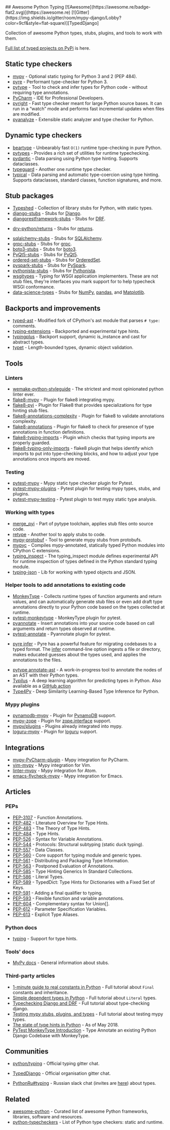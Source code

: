 <div class="github-widget" data-repo="typeddjango/awesome-python-typing"></div>
<script async src="https://pagead2.googlesyndication.com/pagead/js/adsbygoogle.js"></script><ins class="adsbygoogle" style="display:block" data-ad-client="ca-pub-6890694312814945" data-ad-slot="5473692530" data-ad-format="auto"  data-full-width-responsive="true"></ins><script>(adsbygoogle = window.adsbygoogle || []).push({});</script>
## Awesome Python Typing [![Awesome](https://awesome.re/badge-flat2.svg)](https://awesome.re) [![Gitter](https://img.shields.io/gitter/room/mypy-django/Lobby?color=9cf&style=flat-square)][TypedDjango]

Collection of awesome Python types, stubs, plugins, and tools to work with them.




[Full list of typed projects on PyPi](https://pypi.org/search/?q=&o=&c=Typing+%3A%3A+Typed) is here.


## Static type checkers

- [mypy](https://github.com/python/mypy) - Optional static typing for Python 3 and 2 (PEP 484).
- [pyre](https://pyre-check.org/) - Performant type-checker for Python 3.
- [pytype](https://github.com/google/pytype) - Tool to check and infer types for Python code - without requiring type annotations.
- [PyCharm](https://www.jetbrains.com/pycharm/) - IDE for Professional Developers.
- [pyright](https://github.com/Microsoft/pyright) - Fast type checker meant for large Python source bases. It can run in a “watch” mode and performs fast incremental updates when files are modified.
- [pyanalyze](https://github.com/quora/pyanalyze) - Extensible static analyzer and type checker for Python.

## Dynamic type checkers

- [beartype](https://github.com/beartype/beartype) - Unbearably fast `O(1)` runtime type-checking in pure Python.
- [pytypes](https://github.com/Stewori/pytypes) - Provides a rich set of utilities for runtime typechecking.
- [pydantic](https://github.com/samuelcolvin/pydantic) - Data parsing using Python type hinting. Supports dataclasses.
- [typeguard](https://github.com/agronholm/typeguard) - Another one runtime type checker.
- [typical](https://github.com/seandstewart/typical/) - Data parsing and automatic type-coercion using type hinting. Supports dataclasses, standard classes, function signatures, and more.

## Stub packages

- [Typeshed](https://github.com/python/typeshed) - Collection of library stubs for Python, with static types.
- [django-stubs](https://github.com/typeddjango/django-stubs) - Stubs for [Django](https://github.com/django/django).
- [djangorestframework-stubs](https://github.com/typeddjango/djangorestframework-stubs) - Stubs for [DRF](https://github.com/encode/django-rest-framework).
<!--lint disable double-link-->
- [dry-python/returns](https://github.com/dry-python/returns) - Stubs for [returns](https://github.com/dry-python/returns).
<!--lint enable double-link-->
- [sqlalchemy-stubs](https://github.com/dropbox/sqlalchemy-stubs) - Stubs for [SQLAlchemy](https://github.com/sqlalchemy/sqlalchemy).
- [grpc-stubs](https://github.com/shabbyrobe/grpc-stubs) - Stubs for [grpc](https://github.com/grpc/grpc).
- [boto3-stubs](https://github.com/vemel/mypy_boto3_builder) - Stubs for [boto3](https://github.com/boto/boto3).
- [PyQt5-stubs](https://github.com/stlehmann/PyQt5-stubs) - Stubs for [PyQt5](https://www.riverbankcomputing.com/software/pyqt/intro).
- [ordered-set-stubs](https://github.com/rominf/ordered-set-stubs) - Stubs for [OrderedSet](https://github.com/LuminosoInsight/ordered-set).
- [pyspark-stubs](https://github.com/zero323/pyspark-stubs) - Stubs for [PySpark](https://spark.apache.org/docs/latest/api/python/index.html).
- [pythonista-stubs](https://github.com/hbmartin/pythonista-stubs) - Stubs for [Pythonista](http://omz-software.com/pythonista/docs/ios/).
- [wsgitypes](https://github.com/shabbyrobe/wsgitypes) - Typing for WSGI application implementers. These are not stub files, they're interfaces you mark support for to help typecheck WSGI conformance.
- [data-science-types](https://github.com/predictive-analytics-lab/data-science-types) - Stubs for [NumPy], [pandas](https://github.com/pandas-dev/pandas), and [Matplotlib](https://github.com/matplotlib/matplotlib).

## Backports and improvements

- [typed-ast](https://github.com/python/typed_ast) - Modified fork of CPython's ast module that parses `# type:` comments.
- [typing-extensions](https://github.com/python/typing/tree/master/typing_extensions) - Backported and experimental type hints.
- [typingplus](https://github.com/contains-io/typingplus/) - Backport support, dynamic is_instance and cast for abstract types.
- [typet](https://github.com/contains-io/typet) - Length-bounded types, dynamic object validation.

## Tools

### Linters

- [wemake-python-styleguide](https://github.com/wemake-services/wemake-python-styleguide) - The strictest and most opinionated python linter ever.
- [flake8-mypy](https://github.com/ambv/flake8-mypy) - Plugin for flake8 integrating mypy.
- [flake8-pyi](https://github.com/ambv/flake8-pyi) - Plugin for Flake8 that provides specializations for type hinting stub files.
- [flake8-annotations-complexity](https://github.com/best-doctor/flake8-annotations-complexity) - Plugin for flake8 to validate annotations complexity.
- [flake8-annotations](https://github.com/sco1/flake8-annotations) - Plugin for flake8 to check for presence of type annotations in function definitions.
- [flake8-typing-imports](https://github.com/asottile/flake8-typing-imports) - Plugin which checks that typing imports are properly guarded.
- [flake8-typing-only-imports](https://github.com/sondrelg/flake8-typing-only-imports) - flake8 plugin that helps identify which imports to put into type-checking blocks, and how to adjust your type annotations once imports are moved.

### Testing

- [pytest-mypy](https://github.com/dbader/pytest-mypy) - Mypy static type checker plugin for Pytest.
- [pytest-mypy-plugins](https://github.com/typeddjango/pytest-mypy-plugins) - Pytest plugin for testing mypy types, stubs, and plugins.
- [pytest-mypy-testing](https://github.com/davidfritzsche/pytest-mypy-testing) - Pytest plugin to test mypy static type analysis.

### Working with types

- [merge_pyi](https://github.com/google/pytype/tree/master/pytype/tools/merge_pyi) - Part of pytype toolchain, applies stub files onto source code.
- [retype](https://github.com/ambv/retype) - Another tool to apply stubs to code.
- [mypy-protobuf](https://github.com/dropbox/mypy-protobuf) - Tool to generate mypy stubs from protobufs.
- [mypyc](https://github.com/python/mypy/tree/master/mypyc) - Compiles mypy-annotated, statically typed Python modules into CPython C extensions.
- [typing_inspect](https://github.com/ilevkivskyi/typing_inspect) - The typing_inspect module defines experimental API for runtime inspection of types defined in the Python standard typing module.
- [typing-json](https://pypi.org/project/typing-json/) - Lib for working with typed objects and JSON.

### Helper tools to add annotations to existing code

- [MonkeyType](https://github.com/instagram/MonkeyType) - Collects runtime types of function arguments and return values, and can automatically generate stub files or even add draft type annotations directly to your Python code based on the types collected at runtime.
- [pytest-monkeytype](https://github.com/mariusvniekerk/pytest-monkeytype) - MonkeyType plugin for pytest.
- [pyannotate](https://github.com/dropbox/pyannotate) - Insert annotations into your source code based on call arguments and return types observed at runtime.
- [pytest-annotate](https://github.com/kensho-technologies/pytest-annotate) - Pyannotate plugin for pytest.
<!--lint disable double-link-->
- [pyre infer](https://github.com/facebook/pyre-check) - Pyre has a powerful feature for migrating codebases to a typed format. The [infer](https://pyre-check.org/docs/pysa-coverage/) command-line option ingests a file or directory, makes educated guesses about the types used, and applies the annotations to the files.
<!--lint enable double-link-->
- [pytype annotate-ast](https://github.com/google/pytype/tree/master/pytype/tools/annotate_ast) - A work-in-progress tool to annotate the nodes of an AST with their Python types.
- [Typilus](https://github.com/typilus/typilus) - A deep learning algorithm for predicting types in Python. Also available as a [GitHub action](https://github.com/typilus/typilus-action)
- [Type4Py](https://github.com/saltudelft/type4py) - Deep Similarity Learning-Based Type Inference for Python.


### Mypy plugins

- [pynamodb-mypy](https://github.com/pynamodb/pynamodb-mypy) - Plugin for [PynamoDB](https://github.com/pynamodb/PynamoDB) support.
- [mypy-zope](https://github.com/Shoobx/mypy-zope) - Plugin for [zope.interface](https://zopeinterface.readthedocs.io/en/latest/) support.
- [mypy/plugins](https://github.com/python/mypy/tree/master/mypy/plugins) - Plugins already integrated into mypy.
- [loguru-mypy](https://github.com/kornicameister/loguru-mypy) - Plugin for [loguru](https://github.com/Delgan/loguru) support.


## Integrations

- [mypy-PyCharm-plugin](https://github.com/dropbox/mypy-PyCharm-plugin) - Mypy integration for PyCharm.
- [vim-mypy](https://github.com/Integralist/vim-mypy) - Mypy integration for Vim.
- [linter-mypy](https://atom.io/packages/linter-mypy) - Mypy integration for Atom.
- [emacs-flycheck-mypy](https://github.com/lbolla/emacs-flycheck-mypy) - Mypy integration for Emacs.


## Articles

### PEPs

- [PEP-3107](https://www.python.org/dev/peps/pep-3107) - Function Annotations.
- [PEP-482](https://www.python.org/dev/peps/pep-0482/) - Literature Overview for Type Hints.
- [PEP-483](https://www.python.org/dev/peps/pep-0483/) - The Theory of Type Hints.
- [PEP-484](https://www.python.org/dev/peps/pep-0484/) - Type Hints.
- [PEP-526](https://www.python.org/dev/peps/pep-0526/) - Syntax for Variable Annotations.
- [PEP-544](https://www.python.org/dev/peps/pep-0544/) - Protocols: Structural subtyping (static duck typing).
- [PEP-557](https://www.python.org/dev/peps/pep-0557/) - Data Classes.
- [PEP-560](https://www.python.org/dev/peps/pep-0560/) - Core support for typing module and generic types.
- [PEP-561](https://www.python.org/dev/peps/pep-0561/) - Distributing and Packaging Type Information.
- [PEP-563](https://www.python.org/dev/peps/pep-0563/) - Postponed Evaluation of Annotations.
- [PEP-585](https://www.python.org/dev/peps/pep-0585/) - Type Hinting Generics In Standard Collections.
- [PEP-586](https://www.python.org/dev/peps/pep-0586/) - Literal Types.
- [PEP-589](https://www.python.org/dev/peps/pep-0589/) - TypedDict: Type Hints for Dictionaries with a Fixed Set of Keys.
- [PEP-591](https://www.python.org/dev/peps/pep-0591/) - Adding a final qualifier to typing.
- [PEP-593](https://www.python.org/dev/peps/pep-0593/) - Flexible function and variable annotations.
- [PEP-604](https://www.python.org/dev/peps/pep-0604/) - Complementary syntax for Union[].
- [PEP-612](https://www.python.org/dev/peps/pep-0612/) - Parameter Specification Variables.
- [PEP-613](https://www.python.org/dev/peps/pep-0613/) - Explicit Type Aliases.


### Python docs

- [typing](https://docs.python.org/3/library/typing.html) - Support for type hints.

### Tools' docs

- [MyPy docs](https://mypy.readthedocs.io/en/latest/stubs.html) - General information about stubs.

### Third-party articles

- [1-minute guide to real constants in Python](https://sobolevn.me/2018/07/real-python-contants) - Full tutorial about `Final` constants and inheritance.
- [Simple dependent types in Python](https://sobolevn.me/2019/01/simple-dependent-types-in-python) - Full tutorial about `Literal` types.
- [Typechecking Django and DRF](https://sobolevn.me/2019/08/typechecking-django-and-drf) - Full tutorial about type-checking django.
- [Testing mypy stubs, plugins, and types](https://sobolevn.me/2019/08/testing-mypy-types) - Full tutorial about testing mypy types.
- [The state of type hints in Python](https://www.bernat.tech/the-state-of-type-hints-in-python/) - As of May 2018.
- [PyTest MonkeyType Introduction](https://dev.to/ldrscke/type-annotate-an-existing-python-django-codebase-with-monkeytype-254i) - Type Annotate an existing Python Django Codebase with MonkeyType.

## Communities

- [python/typing](https://gitter.im/python/typing) - Official typing gitter chat.
<!--lint disable awesome-list-item-->
- [TypedDjango] - Official organisation gitter chat.
<!--lint enable awesome-list-item-->
- [PythonRu#typing](https://python-ru.slack.com) - Russian slack chat (invites are [here](https://slack.python.ru/)) about types.


## Related

- [awesome-python](https://github.com/vinta/awesome-python) - Curated list of awesome Python frameworks, libraries, software and resources.
- [python-typecheckers](https://github.com/ethanhs/python-typecheckers) - List of Python type checkers: static and runtime.


[typeddjango]: https://gitter.im/mypy-django/Lobby
[numpy]: http://github.com/numpy/numpy
